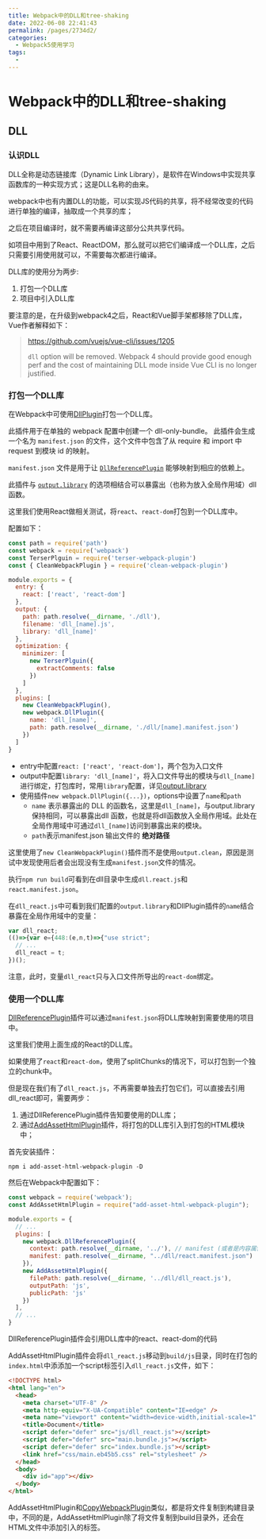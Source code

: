 ```yaml
---
title: Webpack中的DLL和tree-shaking
date: 2022-06-08 22:41:43
permalink: /pages/2734d2/
categories:
  - Webpack5使用学习
tags:
  - 
---
```

# Webpack中的DLL和tree-shaking

## DLL

### 认识DLL

DLL全称是动态链接库（Dynamic Link Library），是软件在Windows中实现共享函数库的一种实现方式；这是DLL名称的由来。

webpack中也有内置DLL的功能，可以实现JS代码的共享，将不经常改变的代码进行单独的编译，抽取成一个共享的库；

之后在项目编译时，就不需要再编译这部分公共共享代码。

如项目中用到了React、ReactDOM，那么就可以把它们编译成一个DLL库，之后只需要引用使用就可以，不需要每次都进行编译。

DLL库的使用分为两步:

1. 打包一个DLL库
2. 项目中引入DLL库

要注意的是，在升级到webpack4之后，React和Vue脚手架都移除了DLL库，Vue作者解释如下：

> https://github.com/vuejs/vue-cli/issues/1205
>
> `dll` option will be removed. Webpack 4 should provide good enough perf and the cost of maintaining DLL mode inside Vue CLI is no longer justified.

### 打包一个DLL库

在Webpack中可使用[DllPlugin](https://webpack.docschina.org/plugins/dll-plugin/#dllplugin)打包一个DLL库。

此插件用于在单独的 webpack 配置中创建一个 dll-only-bundle。 此插件会生成一个名为 `manifest.json` 的文件，这个文件中包含了从 require 和 import 中 request 到模块 id 的映射。

`manifest.json` 文件是用于让 [`DllReferencePlugin`](https://webpack.docschina.org/plugins/dll-plugin/#dllreferenceplugin) 能够映射到相应的依赖上。

此插件与 [`output.library`](https://webpack.docschina.org/configuration/output/#outputlibrary) 的选项相结合可以暴露出（也称为放入全局作用域）dll 函数。

这里我们使用React做相关测试，将`react`、`react-dom`打包到一个DLL库中。

配置如下：

```js {8,13,24-27}
const path = require('path')
const webpack = require('webpack')
const TerserPlguin = require('terser-webpack-plugin')
const { CleanWebpackPlugin } = require('clean-webpack-plugin')

module.exports = {
  entry: {
    react: ['react', 'react-dom']
  },
  output: {
    path: path.resolve(__dirname, './dll'),
    filename: 'dll_[name].js',
    library: 'dll_[name]'
  },
  optimization: {
    minimizer: [
      new TerserPlguin({
        extractComments: false
      })
    ]
  },
  plugins: [
    new CleanWebpackPlugin(),
    new webpack.DllPlugin({
      name: 'dll_[name]',
      path: path.resolve(__dirname, './dll/[name].manifest.json')
    })
  ]
}
```

*  entry中配置`react: ['react', 'react-dom']`，两个包为入口文件
* output中配置`library: 'dll_[name]'`，将入口文件导出的模块与`dll_[name]`进行绑定，打包库时，常用`library`配置，详见[output.library](https://webpack.docschina.org/configuration/output/#outputlibrary)
* 使用插件`new webpack.DllPlugin({...})`，options中设置了`name`和`path`
  * `name` 表示暴露出的 DLL 的函数名，这里是`dll_[name]`，与output.library保持相同，可以暴露出dll 函数，也就是将dll函数放入全局作用域。此处在全局作用域中可通过`dll_[name]`访问到暴露出来的模块。
  * `path`表示manifest.json 输出文件的 **绝对路径**

这里使用了`new CleanWebpackPlugin()`插件而不是使用`output.clean`，原因是测试中发现使用后者会出现没有生成`manifest.json`文件的情况。

执行`npm run build`可看到在dll目录中生成`dll.react.js`和`react.manifest.json`。

在`dll_react.js`中可看到我们配置的`output.library`和DllPlugin插件的`name`结合暴露在全局作用域中的变量：

```js
var dll_react;
(()=>{var e={448:(e,n,t)=>{"use strict";
  // ...
  dll_react = t;
})();                       
```

注意，此时，变量`dll_react`只与入口文件所导出的`react-dom`绑定。

### 使用一个DLL库

[DllReferencePlugin](https://webpack.docschina.org/plugins/dll-plugin/#dllreferenceplugin)插件可以通过`manifest.json`将DLL库映射到需要使用的项目中。

这里我们使用上面生成的React的DLL库。

如果使用了`react`和`react-dom`，使用了splitChunks的情况下，可以打包到一个独立的chunk中。

但是现在我们有了`dll_react.js`，不再需要单独去打包它们，可以直接去引用dll_react即可，需要两步：

1. 通过DllReferencePlugin插件告知要使用的DLL库；
2. 通过[AddAssetHtmlPlugin](https://github.com/SimenB/add-asset-html-webpack-plugin)插件，将打包的DLL库引入到打包的HTML模块中；

首先安装插件：

```shell
npm i add-asset-html-webpack-plugin -D
```

然后在Webpack中配置如下：

```js
const webpack = require('webpack');
const AddAssetHtmlPlugin = require("add-asset-html-webpack-plugin");

module.exports = {
  // ...
  plugins: [
    new webpack.DllReferencePlugin({
      context: path.resolve(__dirname, '../'), // manifest (或者是内容属性)中请求的上下文
      manifest: path.resolve(__dirname, "../dll/react.manifest.json")
    }),
    new AddAssetHtmlPlugin({
      filePath: path.resolve(__dirname, '../dll/dll_react.js'),
      outputPath: 'js',
      publicPath: 'js'
    })
  ],
  // ...
}
```

DllReferencePlugin插件会引用DLL库中的react、react-dom的代码

AddAssetHtmlPlugin插件会将`dll_react.js`移动到`build/js`目录，同时在打包的`index.html`中添添加一个script标签引入`dll_react.js`文件，如下：

```html {8}
<!DOCTYPE html>
<html lang="en">
  <head>
    <meta charset="UTF-8" />
    <meta http-equiv="X-UA-Compatible" content="IE=edge" />
    <meta name="viewport" content="width=device-width,initial-scale=1" />
    <title>Document</title>
    <script defer="defer" src="js/dll_react.js"></script>
    <script defer="defer" src="main.bundle.js"></script>
    <script defer="defer" src="index.bundle.js"></script>
    <link href="css/main.eb45b5.css" rel="stylesheet" />
  </head>
  <body>
    <div id="app"></div>
  </body>
</html>
```

AddAssetHtmlPlugin和[CopyWebpackPlugin](https://webpack.docschina.org/plugins/copy-webpack-plugin/)类似，都是将文件复制到构建目录中，不同的是，AddAssetHtmlPlugin除了将文件复制到build目录外，还会在HTML文件中添加引入的标签。
